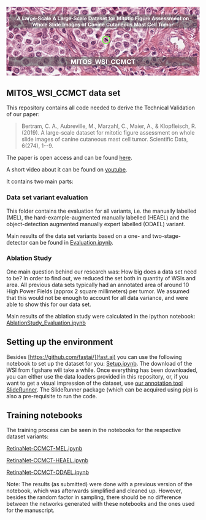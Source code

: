 ![Large-Scale Canine Cutaneous Mast Cell Tumor Data Set for Mitotic Figure Assessment on Whole Slide Images](ccmct_logo.png)

## MITOS_WSI_CCMCT data set

This repository contains all code needed to derive the Technical Validation of our paper:
> Bertram, C. A., Aubreville, M., Marzahl, C., Maier, A., & Klopfleisch, R. (2019). A large-scale dataset for mitotic figure assessment on whole slide images of canine cutaneous mast cell tumor. Scientific Data, 6(274), 1--9.

The paper is open access and can be found [here](https://www.nature.com/articles/s41597-019-0290-4.pdf).

A short video about it can be found on [youtube](https://youtu.be/1UV1_a5qyQM).

It contains two main parts:

### Data set variant evaluation

This folder contains the evaluation for all variants, i.e. the manually labelled (MEL), the hard-example-augmented manually labelled (HEAEL) and the object-detection augmented manually expert labelled (ODAEL) variant.

Main results of the data set variants based on a one- and two-stage-detector can be found in [Evaluation.ipynb](Evaluation.ipynb).

### Ablation Study

One main question behind our research was: How big does a data set need to be? In order to find out, we reduced the set both in quantity of WSIs and area. All previous data sets typically had an annotated area of around 10 High Power Fields (approx 2 square millimeters) per tumor. We assumed that this would not be enough to account for all data variance, and were able to show this for our data set.

Main results of the ablation study were calculated in the ipython notebook: [AblationStudy_Evaluation.ipynb](AblationStudy_Evaluation.ipynb)

## Setting up the environment

Besides [https://github.com/fastai/](fast.ai) you can use the following notebook to set up the dataset for you: [Setup.ipynb](Setup.ipynb). The download of the WSI from figshare will take a while. Once everything has been downloaded, you can either use the data loaders provided in this repository, or, if you want to get a visual impression of the dataset, use [our annotation tool SlideRunner](https://github.com/maubreville/SlideRunner). The SlideRunner package (which can be acquired using pip) is also a pre-requisite to run the code.

## Training notebooks

The training process can be seen in the notebooks for the respective dataset variants:

[RetinaNet-CCMCT-MEL.ipynb](RetinaNet-CCMCT-MEL.ipynb)

[RetinaNet-CCMCT-HEAEL.ipynb](RetinaNet-CCMCT-HEAEL.ipynb)

[RetinaNet-CCMCT-ODAEL.ipynb](RetinaNet-CCMCT-ODAEL.ipynb)

Note: The results (as submitted) were done with a previous version of the notebook, which was afterwards simplified and cleaned up. However, besides the random factor in sampling, there should be no difference between the networks generated with these notebooks and the ones used for the manuscript.
